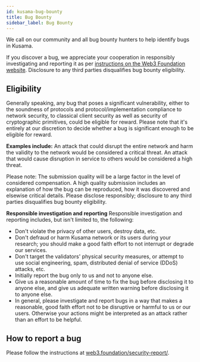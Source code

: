 ```yaml
---
id: kusama-bug-bounty
title: Bug Bounty
sidebar_label: Bug Bounty
---
```


We call on our community and all bug bounty hunters to help identify bugs in Kusama.

If you discover a bug, we appreciate your cooperation in responsibly investigating and reporting it as per [instructions on the Web3 Foundation website](https://web3.foundation/security-report/). Disclosure to any third parties disqualifies bug bounty eligibility.

## Eligibility

Generally speaking, any bug that poses a significant vulnerability, either to the soundness of protocols and protocol/implementation compliance to network security, to classical client security as well as security of cryptographic primitives, could be eligible for reward. Please note that it's entirely at our discretion to decide whether a bug is significant enough to be eligible for reward.

**Examples include:** An attack that could disrupt the entire network and harm the validity to the network would be considered a critical threat. An attack that would cause disruption in service to others would be considered a high threat.

Please note: The submission quality will be a large factor in the level of considered compensation. A high quality submission includes an explanation of how the bug can be reproduced, how it was discovered and elsewise critical details. Please disclose responsibly; disclosure to any third parties disqualifies bug bounty eligibility.

**Responsible investigation and reporting** Responsible investigation and reporting includes, but isn't limited to, the following:

- Don't violate the privacy of other users, destroy data, etc.
- Don't defraud or harm Kusama network or its users during your research; you should make a good faith effort to not interrupt or degrade our services.
- Don't target the validators' physical security measures, or attempt to use social engineering, spam, distributed denial of service (DDoS) attacks, etc.
- Initially report the bug only to us and not to anyone else.
- Give us a reasonable amount of time to fix the bug before disclosing it to anyone else, and give us adequate written warning before disclosing it to anyone else.
- In general, please investigate and report bugs in a way that makes a reasonable, good faith effort not to be disruptive or harmful to us or our users. Otherwise your actions might be interpreted as an attack rather than an effort to be helpful.

## How to report a bug

Please follow the instructions at [web3.foundation/security-report/](https://web3.foundation/security-report/).
